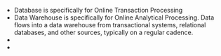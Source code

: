 * Database is specifically for Online Transaction Processing
* Data Warehouse is specifically for Online Analytical Processing. Data flows into a data warehouse from transactional systems, relational databases, and other sources, typically on a regular cadence.
* 
* 
